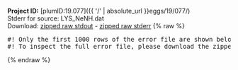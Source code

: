 **Project ID:** [plumID:19.077]({{ '/' | absolute_url }}eggs/19/077/)  
Stderr for source:  LYS_NeNH.dat   
Download: [zipped raw stdout](LYS_NeNH.dat.plumed.stdout.txt.zip) - [zipped raw stderr](LYS_NeNH.dat.plumed.stderr.txt.zip) 
{% raw %}
<pre>
#! Only the first 1000 rows of the error file are shown below
#! To inspect the full error file, please download the zipped raw stderr file above
</pre>
{% endraw %}
